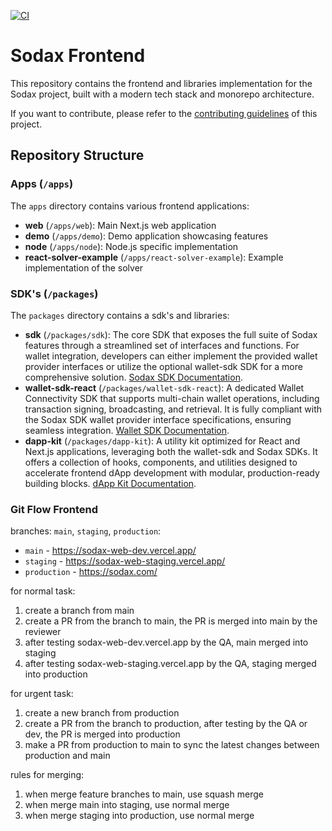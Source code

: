 [![CI](https://github.com/icon-project/sodax-frontend/actions/workflows/ci.yml/badge.svg)](https://github.com/icon-project/sodax-frontend/actions/workflows/ci.yml)

# Sodax Frontend

This repository contains the frontend and libraries implementation for the Sodax project, built with a modern tech stack and monorepo architecture.

If you want to contribute, please refer to the [contributing guidelines](./CONTRIBUTING.md) of this project.

## Repository Structure

### Apps (`/apps`)

The `apps` directory contains various frontend applications:

- **web** (`/apps/web`): Main Next.js web application
- **demo** (`/apps/demo`): Demo application showcasing features
- **node** (`/apps/node`): Node.js specific implementation
- **react-solver-example** (`/apps/react-solver-example`): Example implementation of the solver

### SDK's (`/packages`)

The `packages` directory contains a sdk's and libraries:

- **sdk** (`/packages/sdk`): The core SDK that exposes the full suite of Sodax features through a streamlined set of interfaces and functions. For wallet integration, developers can either implement the provided wallet provider interfaces or utilize the optional wallet-sdk SDK for a more comprehensive solution. [Sodax SDK Documentation](./packages/sdk/README.md).
- **wallet-sdk-react** (`/packages/wallet-sdk-react`): A dedicated Wallet Connectivity SDK that supports multi-chain wallet operations, including transaction signing, broadcasting, and retrieval. It is fully compliant with the Sodax SDK wallet provider interface specifications, ensuring seamless integration. [Wallet SDK Documentation](./packages/wallet-sdk-react/README.md).
- **dapp-kit** (`/packages/dapp-kit`): A utility kit optimized for React and Next.js applications, leveraging both the wallet-sdk and Sodax SDKs. It offers a collection of hooks, components, and utilities designed to accelerate frontend dApp development with modular, production-ready building blocks. [dApp Kit Documentation](./packages/dapp-kit/README.md).

### Git Flow Frontend

branches: `main`, `staging`, `production`:
- `main` - https://sodax-web-dev.vercel.app/
- `staging` - https://sodax-web-staging.vercel.app/
- `production` - https://sodax.com/

for normal task:
1. create a branch from main
2. create a PR from the branch to main, the PR is merged into main by the reviewer
3. after testing sodax-web-dev.vercel.app by the QA, main merged into staging
4. after testing sodax-web-staging.vercel.app by the QA, staging merged into production

for urgent task:
1. create a new branch from production
2. create a PR from the branch to production, after testing by the QA or dev, the PR is merged into production
3. make a PR from production to main to sync the latest changes between production and main

rules for merging:
1. when merge feature branches to main, use squash merge
2. when merge main into staging, use normal merge
3. when merge staging into production, use normal merge 
